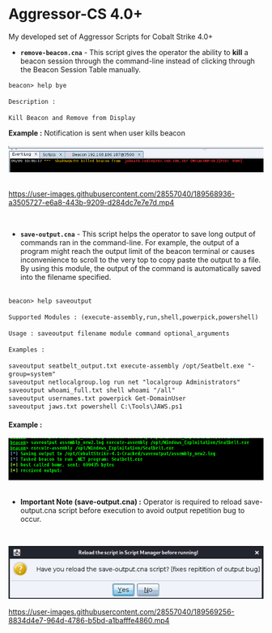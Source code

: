 # Aggressor-CS 4.0+

My developed set of Aggressor Scripts for Cobalt Strike 4.0+



- **`remove-beacon.cna`** - This script gives the operator the ability to **kill** a beacon session through the command-line instead of clicking through the Beacon Session Table manually.

```
beacon> help bye

Description : 

Kill Beacon and Remove from Display

```

**Example :** Notification is sent when user kills beacon<br><br>
![Kill Beacon](https://raw.githubusercontent.com/mohinparamasivam/Aggressor-CS4.0/master/images/kill_beacon.png)<br><br>



https://user-images.githubusercontent.com/28557040/189568936-a3505727-e6a8-443b-9209-d284dc7e7e7d.mp4

<br>

- **`save-output.cna`** - This script helps the operator to save long output of commands ran in the command-line. For example, the output of a program might reach the output limit of the beacon terminal or causes inconvenience to scroll to the very top to copy paste the output to a file. By using this module, the output of the command is automatically saved into the filename specified.




```

beacon> help saveoutput

Supported Modules : (execute-assembly,run,shell,powerpick,powershell)

Usage : saveoutput filename module command optional_arguments

Examples : 

saveoutput seatbelt_output.txt execute-assembly /opt/Seatbelt.exe "-group=system"
saveoutput netlocalgroup.log run net "localgroup Administrators"
saveoutput whoami_full.txt shell whoami "/all"
saveoutput usernames.txt powerpick Get-DomainUser
saveoutput jaws.txt powershell C:\Tools\JAWS.ps1
```
#### Example : 
![Example Usage](https://raw.githubusercontent.com/mohinparamasivam/Aggressor-CS4.0/master/images/example_saveoutput.png)
<br><br>

  - **Important Note (save-output.cna) :** Operator is required to reload save-output.cna script before execution to avoid output repetition bug to occur.

<br>

![script](https://raw.githubusercontent.com/mohinparamasivam/Aggressor-CS4.0/master/images/script.png)


https://user-images.githubusercontent.com/28557040/189569256-8834d4e7-964d-4786-b5bd-a1bafffe4860.mp4





